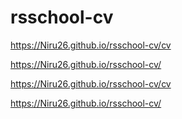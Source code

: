 # rsschool-cv

https://Niru26.github.io/rsschool-cv/cv

https://Niru26.github.io/rsschool-cv/

https://Niru26.github.io/rsschool-cv/cv

https://Niru26.github.io/rsschool-cv/
